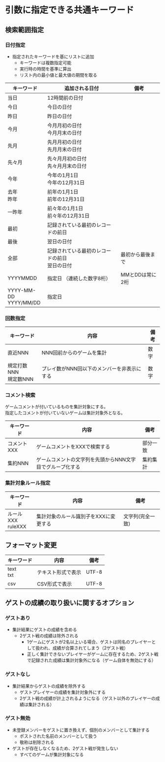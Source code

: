 # 引数に指定できる共通キーワード

## 検索範囲指定

### 日付指定
- 指定されたキーワードを基にリストに追加
  - キーワードは複数指定可能
  - 実行時の時間を基準に算出
  - リスト内の最小値と最大値の期間を取る

|         キーワード         |                   追加される日付                   |       備考       |
| -------------------------- | -------------------------------------------------- | ---------------- |
| 当日                       | 12時間前の日付                                     |                  |
| 今日                       | 今日の日付                                         |                  |
| 昨日                       | 昨日の日付                                         |                  |
| 今月                       | 今月月初の日付<br />今月月末の日付                 |                  |
| 先月                       | 先月月初の日付<br />先月月末の日付                 |                  |
| 先々月                     | 先々月月初の日付<br />先々月月末の日付             |                  |
| 今年                       | 今年の1月1日<br />今年の12月31日                   |                  |
| 去年<br />昨年             | 前年の1月1日<br />前年の12月31日                   |                  |
| 一昨年                     | 前々年の1月1日<br />前々年の12月31日               |                  |
| 最初                       | 記録されている最初のレコードの前日                 |                  |
| 最後                       | 翌日の日付                                         |                  |
| 全部                       | 記録されている最初のレコードの前日<br />翌日の日付 | 最初から最後まで |
| YYYYMMDD                   | 指定日 （連続した数字8桁）                         | MMとDDは常に2桁  |
| YYYY-MM-DD<br />YYYY/MM/DD | 指定日                                             |                  |

### 回数指定
|         キーワード         |                    内容                     | 備考 |
| -------------------------- | ------------------------------------------- | ---- |
| 直近NNN                    | NNN回前からのゲームを集計                   | 数字 |
| 規定打数NNN<br />規定数NNN | プレイ数がNNN回以下のメンバーを非表示にする | 数字 |

### コメント検索
ゲームコメントが付いているものを集計対象にする。<br />
指定したコメントが付いていないゲームは集計対象外となる。

| キーワード  |                           内容                            |   備考   |
| ----------- | --------------------------------------------------------- | -------- |
| コメントXXX | ゲームコメントをXXXで検索する                             | 部分一致 |
| 集約NNN     | ゲームコメントの文字列を先頭からNNN文字目でグループ化する | 集約集計 |

### 集計対象ルール指定
|       キーワード       |                 内容                  |       備考       |
| ---------------------- | ------------------------------------- | ---------------- |
| ルールXXX<br />ruleXXX | 集計対象のルール識別子をXXXに変更する | 文字列(完全一致) |

## フォーマット変更
|  キーワード   |        内容        | 備考  |
| ------------- | ------------------ | ----- |
| text<br />txt | テキスト形式で表示 | UTF-8 |
| csv           | CSV形式で表示      | UTF-8 |

## ゲストの成績の取り扱いに関するオプション
### ゲストあり
- 集計結果にゲストの成績を含める
  - 2ゲスト戦の成績は除外される
    - 1ゲームにゲストが2名以上いる場合、ゲストは同名のプレイヤーとして扱われ、成績が合算されてしまう（2ゲスト戦）
    - 正しく集計できないプレイヤーがゲームに存在するため、2ゲスト戦で記録された成績は集計対象外になる（ゲーム自体を無効にする）

### ゲストなし
- 集計結果からゲストの成績を除外する
  - ゲストプレイヤーの成績を集計対象外にする
  - 2ゲスト戦の成績が計上されるようになる（ゲスト以外のプレイヤーの成績は集計される）

### ゲスト無効
- 未登録メンバーをゲストに置き換えず、個別のメンバーとして集計する
  - ポストされた名前のメンバーとして扱う
  - 敬称は削除される
- ゲストが存在しなくなるため、2ゲスト戦が発生しない
  - すべてのゲームが集計対象になる

